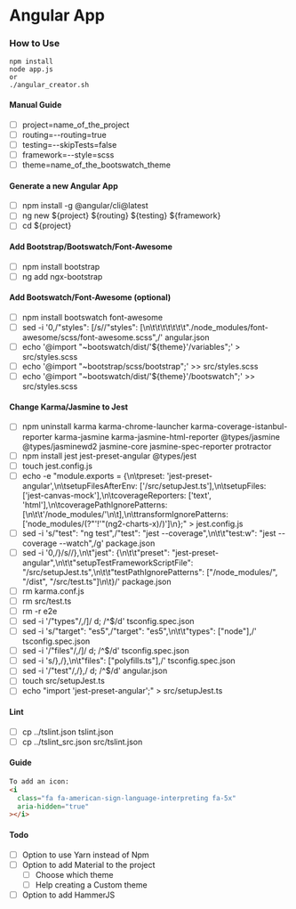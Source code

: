# Angular App

### How to Use

```
npm install
node app.js
or
./angular_creator.sh
```

#### Manual Guide

- [ ] project=name_of_the_project
- [ ] routing=--routing=true
- [ ] testing=--skipTests=false
- [ ] framework=--style=scss
- [ ] theme=name_of_the_bootswatch_theme

#### Generate a new Angular App

- [ ] npm install -g @angular/cli@latest
- [ ] ng new \${project} \${routing} \${testing} \${framework}
- [ ] cd \${project}

#### Add Bootstrap/Bootswatch/Font-Awesome

- [ ] npm install bootstrap
- [ ] ng add ngx-bootstrap

#### Add Bootswatch/Font-Awesome (optional)

- [ ] npm install bootswatch font-awesome
- [ ] sed -i '0,/"styles": \[/s//"styles": \[\n\t\t\t\t\t\t\t"\.\/node_modules\/font-awesome\/scss\/font-awesome.scss",/' angular.json
- [ ] echo '@import "~bootswatch/dist/'\${theme}'/variables";' > src/styles.scss
- [ ] echo '@import "~bootstrap/scss/bootstrap";' >> src/styles.scss
- [ ] echo '@import "~bootswatch/dist/'\${theme}'/bootswatch";' >> src/styles.scss

#### Change Karma/Jasmine to Jest

- [ ] npm uninstall karma karma-chrome-launcher karma-coverage-istanbul-reporter karma-jasmine karma-jasmine-html-reporter @types/jasmine @types/jasminewd2 jasmine-core jasmine-spec-reporter protractor
- [ ] npm install jest jest-preset-angular @types/jest
- [ ] touch jest.config.js
- [ ] echo -e "module.exports = {\n\tpreset: 'jest-preset-angular',\n\tsetupFilesAfterEnv: ['<rootDir>/src/setupJest.ts'],\n\tsetupFiles: ['jest-canvas-mock'],\n\tcoverageReporters: ['text', 'html'],\n\tcoveragePathIgnorePatterns: [\n\t\t'/node_modules/'\n\t],\n\ttransformIgnorePatterns: ['node_modules/(?"'!'"(ng2-charts-x)/)']\n};" > jest.config.js
- [ ] sed -i 's/"test": "ng test",/"test": "jest --coverage",\n\t\t"test:w": "jest --coverage --watch",/g' package.json
- [ ] sed -i '0,/\}/s//},\n\t"jest": \{\n\t\t"preset": "jest-preset-angular",\n\t\t"setupTestFrameworkScriptFile": "<rootDir>\/src\/setupJest.ts",\n\t\t"testPathIgnorePatterns": ["<rootDir>\/node_modules\/", "<rootDir>\/dist", "<rootDir>\/src\/test.ts"]\n\t}/' package.json
- [ ] rm karma.conf.js
- [ ] rm src/test.ts
- [ ] rm -r e2e
- [ ] sed -i '/\"types\"/,/]/ d; /^\$/d' tsconfig.spec.json
- [ ] sed -i 's/"target": "es5",/"target": "es5",\n\t\t"types": ["node"],/' tsconfig.spec.json
- [ ] sed -i '/\"files\"/,/]/ d; /^\$/d' tsconfig.spec.json
- [ ] sed -i 's/},/},\n\t"files": ["polyfills.ts"],/' tsconfig.spec.json
- [ ] sed -i '/\"test\"/,/},/ d; /^\$/d' angular.json
- [ ] touch src/setupJest.ts
- [ ] echo "import 'jest-preset-angular';" > src/setupJest.ts

#### Lint

- [ ] cp ../tslint.json tslint.json
- [ ] cp ../tslint_src.json src/tslint.json

#### Guide

```html
To add an icon:
<i
  class="fa fa-american-sign-language-interpreting fa-5x"
  aria-hidden="true"
></i>
```

#### Todo

- [ ] Option to use Yarn instead of Npm
- [ ] Option to add Material to the project
  - [ ] Choose which theme
  - [ ] Help creating a Custom theme
- [ ] Option to add HammerJS
